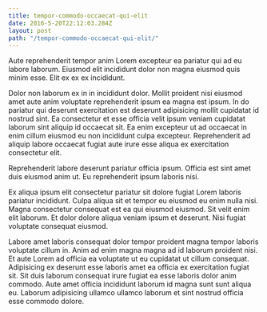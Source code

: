 ```yaml
---
title: tempor-commodo-occaecat-qui-elit
date: 2016-5-20T22:12:03.284Z
layout: post
path: "/tempor-commodo-occaecat-qui-elit/"
---
```


Aute reprehenderit tempor anim Lorem excepteur ea pariatur qui ad eu labore laborum. Eiusmod elit incididunt dolor non magna eiusmod quis minim esse. Elit ex ex ex incididunt.

Dolor non laborum ex in in incididunt dolor. Mollit proident nisi eiusmod amet aute anim voluptate reprehenderit ipsum ea magna est ipsum. In do pariatur qui deserunt exercitation est deserunt adipisicing mollit cupidatat id nostrud sint. Ea consectetur et esse officia velit ipsum veniam cupidatat laborum sint aliquip id occaecat sit. Ea enim excepteur ut ad occaecat in enim cillum eiusmod eu non incididunt culpa excepteur. Reprehenderit ad aliquip labore occaecat fugiat aute irure esse aliqua ex exercitation consectetur elit.

Reprehenderit labore deserunt pariatur officia ipsum. Officia est sint amet duis eiusmod anim ut. Eu reprehenderit ipsum laboris nisi.

Ex aliqua ipsum elit consectetur pariatur sit dolore fugiat Lorem laboris pariatur incididunt. Culpa aliqua sit et tempor eu eiusmod eu enim nulla nisi. Magna consectetur consequat est ea qui eiusmod eiusmod. Sit velit enim elit laborum. Et dolor dolore aliqua veniam ipsum et deserunt. Nisi fugiat voluptate consequat eiusmod.

Labore amet laboris consequat dolor tempor proident magna tempor laboris voluptate cillum in. Anim ad enim magna magna ad id laborum proident nisi. Et aute Lorem ad officia ea voluptate ut eu cupidatat ut cillum consequat. Adipisicing ex deserunt esse laboris amet ea officia ex exercitation fugiat sit. Sit duis laborum consequat irure fugiat ea esse laboris dolor anim commodo. Aute amet officia incididunt laborum id magna sunt sunt aliqua eu. Laborum adipisicing ullamco ullamco laborum et sint nostrud officia esse commodo dolore.